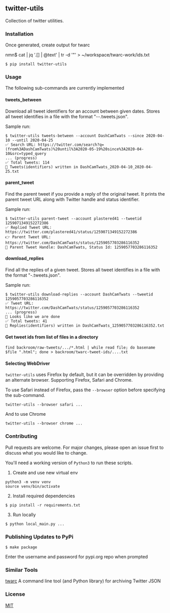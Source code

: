 ## twitter-utils

Collection of twitter utilities.

### Installation

Once generated, create output for twarc

nmn$ cat  | jq '.[] | @text' | tr -d '\"' > ~/workspace/twarc-work/ids.txt

```
$ pip install twitter-utils
```

### Usage

The following sub-commands are currently implemented

#### tweets_between

Download all tweet identifiers for an account between given dates.
Stores all tweet identifies in a file with the format "<twitter-handle>-<since-date>-<until-date>.tweets.json".

Sample run:
```
$ twitter-utils tweets-between --account DashCamTwats --since 2020-04-10 --until 2020-04-25
✅ Search URL: https://twitter.com/search?q=(from%3ADashCamTwats)%20until%3A2020-05-19%20since%3A2020-04-10&src=typed_query
... (progress)
✅ Total tweets: 114
📝 Tweets(identifiers) written in DashCamTwats_2020-04-10_2020-04-25.txt
```

#### parent_tweet

Find the parent tweet if you provide a reply of the original tweet. 
It prints the parent tweet URL along with Twitter handle and status identifier.

Sample run:
```
$ twitter-utils parent-tweet --account plastered41 --tweetid 1259071349152272386
✅ Replied Tweet URL: https://twitter.com/plastered41/status/1259071349152272386
👉 Parent Tweet URL: https://twitter.com/DashCamTwats/status/1259057703286116352
📝 Parent Tweet Handle: DashCamTwats, Status Id: 1259057703286116352
```  

#### download_replies

Find all the replies of a given tweet. 
Stores all tweet identifies in a file with the format "<twitter-handle>-<status-id>.tweets.json".

Sample run:
```
$ twitter-utils download-replies --account DashCamTwats --tweetid 1259057703286116352
✅ Tweet URL: https://twitter.com/DashCamTwats/status/1259057703286116352
... (progress)
🤩 Looks like we are done
✅ Total tweets: 41
📝 Replies(identifiers) written in DashCamTwats_1259057703286116352.txt
```

#### Get tweet ids from list of files in a directory

```shell
find backroom/raw-tweets/.../*.html | while read file; do basename $file ".html"; done > backroom/twarc-tweet-ids/....txt
```

#### Selecting WebDriver

`twitter-utils` uses Firefox by default, but it can be overridden by providing an alternate browser.
Supporting Firefox, Safari and Chrome.  

To use Safari instead of Firefox, pass the `--browser` option before specifying the sub-command.

```
twitter-utils --browser safari ...
```

And to use Chrome

```
twitter-utils --browser chrome ...
```

### Contributing

Pull requests are welcome. 
For major changes, please open an issue first to discuss what you would like to change.

You'll need a working version of `Python3` to run these scripts.

1) Create and use new virtual env

```
python3 -m venv venv
source venv/bin/activate
```

2) Install required dependencies

```
$ pip install -r requirements.txt
```

3) Run locally

```
$ python local_main.py ...
```

### Publishing Updates to PyPi

```shell
$ make package
```

Enter the username and password for pypi.org repo when prompted

### Similar Tools

[twarc](https://github.com/DocNow/twarc) A command line tool (and Python library) for archiving Twitter JSON

### License

[MIT](https://choosealicense.com/licenses/mit/)

